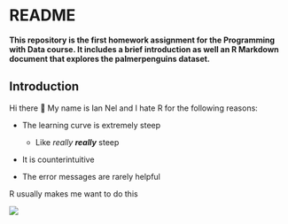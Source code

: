 # README

**This repository is the first homework assignment for the Programming with Data course. It includes a brief introduction as well an R Markdown document that explores the palmerpenguins dataset.**

## Introduction

Hi there :wave: My name is Ian Nel and I hate R for the following reasons:

* The learning curve is extremely steep 

  * Like *really **really*** steep 
  
* It is counterintuitive 

* The error messages are rarely helpful 

R usually makes me want to do this

 ![](https://media.giphy.com/media/3o6ZtiQUuXayJRwwhO/giphy.gif)